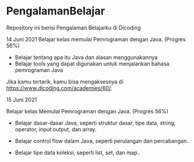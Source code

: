 # PengalamanBelajar
Repository ini berisi Pengalaman Belajarku di Dicoding

14 Juni 2021
Belajar kelas memulai Pemrograman dengan Java. (Progres 56%)
 * Belajar tentang apa itu Java dan alasan menggunakannya
 * Belajar tools yang dapat digunakan untuk menjalankan bahasa pemrograman Java
 
 Jika kamu tertarik, kamu bisa mengaksesnya di https://www.dicoding.com/academies/60/.

15 Juni 2021

Belajar kelas Memulai Pemrograman dengan Java. (Progres 56%)

  * Belajar dasar-dasar Java, seperti struktur dasar, tipe data, string, operator, input output, dan array.

  * Belajar control flow dalam Java, seperti perulangan dan percabangan.

  * Belajar tipe data koleksi, seperti list, set, dan map..
